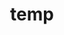 ---
layout: page
title: temp
name: Victor Velasco-Pardo
role: Postdoctoral researcher
#img: assets/img/group-members/victor
importance: 9
#website: "/catalina/"
#scholar: "https://scholar.google.co.uk/citations?user=lkdrwm0AAAAJ&hl=en"
#github: "https://github.com/catavallejos"
#twitter: "https://twitter.com/CataVallejosM"
#blog: "https://www.blog.com"
#linkedin: "https://www.linkedin.com"
---